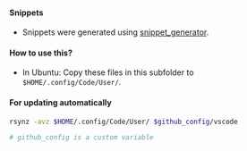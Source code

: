 #### Snippets

- Snippets were generated using [snippet_generator](https://snippet-generator.app/).


#### How to use this?

- In Ubuntu:
Copy these files in this subfolder to `$HOME/.config/Code/User/`. 

#### For updating automatically
```bash
rsynz -avz $HOME/.config/Code/User/ $github_config/vscode

# github_config is a custom variable
```